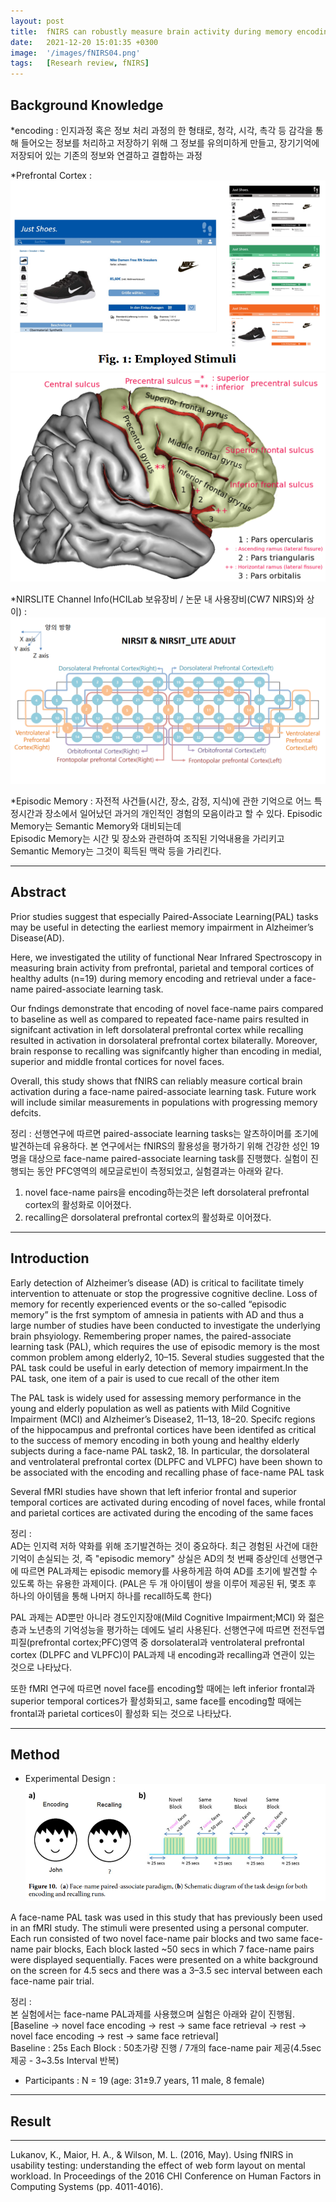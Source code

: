```yaml
---
layout: post
title:  fNIRS can robustly measure brain activity during memory encoding and retrieval in healthy subjects
date:   2021-12-20 15:01:35 +0300
image:  '/images/fNIRS04.png'
tags:   [Researh review, fNIRS]
---
```

## Background Knowledge<br/>
*encoding : 인지과정 혹은 정보 처리 과정의 한 형태로, 청각, 시각, 촉각 등 감각을 통해 들어오는 정보를 처리하고 저장하기 위해 그 정보를 유의미하게 만들고, 장기기억에 저장되어 있는 기존의 정보와 연결하고 결합하는 과정<br/>

*Prefrontal Cortex : <br/>
<img src="/images/Posting/ResearchReview/fNIRS/02.png" alt="Project"><br/>
<img src="/images/Posting/ResearchReview/fNIRS/14.png" alt="Project"><br/>

*NIRSLITE Channel Info(HCILab 보유장비 / 논문 내 사용장비(CW7 NIRS)와 상이) : <br/>
<img src="/images/Posting/ResearchReview/fNIRS/13.png" alt="Project"><br/>

*Episodic Memory : 자전적 사건들(시간, 장소, 감정, 지식)에 관한 기억으로 어느 특정시간과 장소에서 일어났던 과거의 개인적인 경험의 모음이라고 할 수 있다. Episodic Memory는 Semantic Memory와 대비되는데  
Episodic Memory는 시간 및 장소와 관련하여 조직된 기억내용을 가리키고 Semantic Memory는 그것이 획득된 맥락 등을 가리킨다.

___

## Abstract<br/>
Prior studies suggest that especially Paired-Associate Learning(PAL) tasks may be useful in detecting the earliest memory impairment in Alzheimer’s Disease(AD). <br/>

Here, we investigated the utility of functional Near Infrared Spectroscopy in measuring brain activity from prefrontal, parietal and temporal cortices of healthy adults (n=19) during memory encoding and  retrieval under a face-name paired-associate learning task. <br/>

Our fndings demonstrate that encoding of novel face-name pairs compared to baseline as well as compared to repeated face-name pairs resulted in signifcant activation in left dorsolateral prefrontal cortex while recalling resulted in activation in dorsolateral prefrontal cortex bilaterally. Moreover, brain response to recalling was signifcantly higher than encoding in medial, superior and middle frontal cortices for novel faces. <br/>

Overall, this study shows that fNIRS can reliably measure cortical brain activation during a face-name paired-associate learning task. Future work will include similar measurements in populations with progressing memory defcits.<br/>

정리 : 
선행연구에 따르면 paired-associate learning tasks는 알츠하이머를 조기에 발견하는데 유용하다. 본 연구에서는 fNIRS의 활용성을 평가하기 위해 건강한 성인 19명을 대상으로 face-name paired-associate learning task를 진행했다. 실험이 진행되는 동안 PFC영역의 헤모글로빈이 측정되었고, 실험결과는 아래와 같다.<br/>
1. novel face-name pairs을 encoding하는것은 left dorsolateral prefrontal cortex의 활성화로 이어졌다.<br/>
2. recalling은 dorsolateral prefrontal cortex의 활성화로 이어졌다.<br/>

___
## Introduction<br/>
Early detection of Alzheimer’s disease (AD) is critical to facilitate timely intervention to attenuate or stop the progressive cognitive decline. Loss of memory for recently experienced events or the so-called “episodic memory” is the frst symptom of amnesia in patients with AD and thus a large number of studies have been conducted to investigate the underlying brain phsyiology. Remembering proper names, the paired-associate learning task (PAL), which requires the use of episodic
memory is the most common problem among elderly2, 10–15. Several studies suggested that the PAL task could be useful in early detection of memory impairment.In the PAL task, one item of a pair is used to cue recall of the other item<br/>

The PAL task is widely used for assessing memory performance in the young and elderly population as well as patients with Mild Cognitive Impairment (MCI) and Alzheimer’s Disease2, 11–13, 18–20. Specifc regions of the hippocampus and prefrontal cortices have been identifed as critical to the success of memory encoding in both young and healthy elderly subjects during a face-name PAL task2, 18. In particular, the dorsolateral and ventrolateral prefrontal cortex (DLPFC and VLPFC) have been shown to be associated with the encoding and recalling phase of face-name PAL task

Several fMRI studies have shown that left inferior frontal and superior temporal cortices are activated during encoding of novel faces, while frontal and parietal cortices are activated during the encoding of the same faces

정리 :<br/>
AD는 인지력 저하 약화를 위해 조기발견하는 것이 중요하다. 최근 경험된 사건에 대한 기억이 손실되는 것, 즉 "episodic memory" 상실은 AD의 첫 번째 증상인데 선행연구에 따르면 PAL과제는 episodic memory를 사용하게끔 하여 AD를 초기에 발견할 수 있도록 하는 유용한 과제이다. (PAL은 두 개 아이템이 쌍을 이루어 제공된 뒤, 몇초 후 하나의 아이템을 통해 나머지 하나를 recall하도록 한다)

PAL 과제는 AD뿐만 아니라 경도인지장애(Mild Cognitive Impairment;MCI) 와 젊은층과 노년층의 기억성능을 평가하는 데에도 널리 사용된다. 선행연구에 따르면 전전두엽피질(prefrontal cortex;PFC)영역 중 dorsolateral과 ventrolateral prefrontal cortex (DLPFC and VLPFC)이 PAL과제 내 encoding과 recalling과 연관이 있는 것으로 나타났다.

또한 fMRI 연구에 따르면 novel face를 encoding할 때에는 left inferior frontal과 superior temporal cortices가 활성화되고, same face를 encoding할 때에는 frontal과 parietal cortices이 활성화 되는 것으로 나타났다.
___

## Method <br/>
* Experimental Design :<br/>
<img src="/images/Posting/ResearchReview/fNIRS/15.png" alt="Project"><br/>

A face-name PAL task was used in this study that has previously been used in an fMRI study.
The stimuli were presented using a personal computer. Each run consisted of two novel face-name pair blocks and two same face-name pair blocks, Each block lasted ~50 secs in which 7 face-name pairs were displayed sequentially. Faces were presented on a white background on the screen for 4.5 secs and there was a 3–3.5 sec interval between each face-name pair trial.

정리 : <br/>
본 실험에서는 face-name PAL과제를 사용했으며 실험은 아래와 같이 진행됨.<br/>
[Baseline -> novel face encoding -> rest -> same face retrieval -> rest -> novel face encoding -> rest -> same face retrieval]<br/>
Baseline : 25s
Each Block : 50초가량 진행 / 7개의 face-name pair 제공(4.5sec제공 - 3~3.5s Interval 반복) <br/>


* Participants : N = 19 (age: 31±9.7 years, 11 male, 8 female)<br/>

___

## Result <br/>

___

Lukanov, K., Maior, H. A., & Wilson, M. L. (2016, May). Using fNIRS in usability testing: understanding the effect of web form layout on mental workload. In Proceedings of the 2016 CHI Conference on Human Factors in Computing Systems (pp. 4011-4016).


